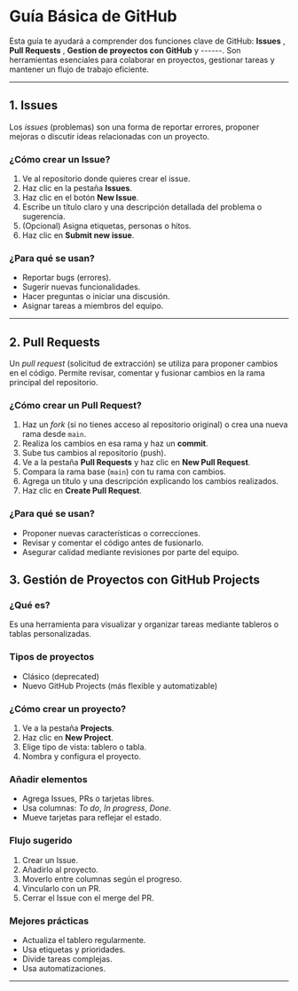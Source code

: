 # Guía Básica de GitHub

Esta guía te ayudará a comprender dos funciones clave de GitHub: **Issues** , **Pull Requests** , **Gestion de proyectos con GitHub** y ------. Son herramientas esenciales para colaborar en proyectos, gestionar tareas y mantener un flujo de trabajo eficiente.

---

## 1. Issues

Los *issues* (problemas) son una forma de reportar errores, proponer mejoras o discutir ideas relacionadas con un proyecto.

### ¿Cómo crear un Issue?

1. Ve al repositorio donde quieres crear el issue.
2. Haz clic en la pestaña **Issues**.
3. Haz clic en el botón **New Issue**.
4. Escribe un título claro y una descripción detallada del problema o sugerencia.
5. (Opcional) Asigna etiquetas, personas o hitos.
6. Haz clic en **Submit new issue**.

### ¿Para qué se usan?

- Reportar bugs (errores).
- Sugerir nuevas funcionalidades.
- Hacer preguntas o iniciar una discusión.
- Asignar tareas a miembros del equipo.

---

## 2. Pull Requests

Un *pull request* (solicitud de extracción) se utiliza para proponer cambios en el código. Permite revisar, comentar y fusionar cambios en la rama principal del repositorio.

### ¿Cómo crear un Pull Request?

1. Haz un *fork* (si no tienes acceso al repositorio original) o crea una nueva rama desde `main`.
2. Realiza los cambios en esa rama y haz un **commit**.
3. Sube tus cambios al repositorio (push).
4. Ve a la pestaña **Pull Requests** y haz clic en **New Pull Request**.
5. Compara la rama base (`main`) con tu rama con cambios.
6. Agrega un título y una descripción explicando los cambios realizados.
7. Haz clic en **Create Pull Request**.

### ¿Para qué se usan?

- Proponer nuevas características o correcciones.
- Revisar y comentar el código antes de fusionarlo.
- Asegurar calidad mediante revisiones por parte del equipo.

## 3. Gestión de Proyectos con GitHub Projects

### ¿Qué es?

Es una herramienta para visualizar y organizar tareas mediante tableros o tablas personalizadas.

### Tipos de proyectos

- Clásico (deprecated)
- Nuevo GitHub Projects (más flexible y automatizable)

### ¿Cómo crear un proyecto?

1. Ve a la pestaña **Projects**.
2. Haz clic en **New Project**.
3. Elige tipo de vista: tablero o tabla.
4. Nombra y configura el proyecto.

### Añadir elementos

- Agrega Issues, PRs o tarjetas libres.
- Usa columnas: *To do*, *In progress*, *Done*.
- Mueve tarjetas para reflejar el estado.

### Flujo sugerido

1. Crear un Issue.
2. Añadirlo al proyecto.
3. Moverlo entre columnas según el progreso.
4. Vincularlo con un PR.
5. Cerrar el Issue con el merge del PR.

### Mejores prácticas

- Actualiza el tablero regularmente.
- Usa etiquetas y prioridades.
- Divide tareas complejas.
- Usa automatizaciones.

---
